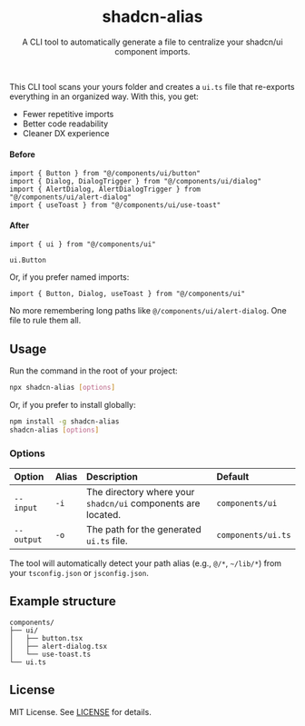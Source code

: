 <h1 align="center">
  shadcn-alias
</h1>

<p align="center">A CLI tool to automatically generate a file to centralize your shadcn/ui component imports.</p>

<br>

This CLI tool scans your yours folder and creates a `ui.ts` file that re-exports everything in an organized way. With this, you get:

* Fewer repetitive imports
* Better code readability
* Cleaner DX experience


#### Before

```tsx
import { Button } from "@/components/ui/button"
import { Dialog, DialogTrigger } from "@/components/ui/dialog"
import { AlertDialog, AlertDialogTrigger } from "@/components/ui/alert-dialog"
import { useToast } from "@/components/ui/use-toast"
```

#### After

```tsx
import { ui } from "@/components/ui"

ui.Button
```

Or, if you prefer named imports:

```tsx
import { Button, Dialog, useToast } from "@/components/ui"
```

No more remembering long paths like `@/components/ui/alert-dialog`. One file to rule them all.


## Usage

Run the command in the root of your project:

```bash
npx shadcn-alias [options]
```

Or, if you prefer to install globally:

```bash
npm install -g shadcn-alias
shadcn-alias [options]
```

### Options

| Option     | Alias | Description                                                                  | Default         |
| :--------- | :---- | :--------------------------------------------------------------------------- | :-------------- |
| `--input`  | `-i`  | The directory where your `shadcn/ui` components are located.                 | `components/ui` |
| `--output` | `-o`  | The path for the generated `ui.ts` file.                                     | `components/ui.ts` |

The tool will automatically detect your path alias (e.g., `@/*`, `~/lib/*`) from your `tsconfig.json` or `jsconfig.json`.

## Example structure

```
components/
├── ui/
│   ├── button.tsx
│   ├── alert-dialog.tsx
│   └── use-toast.ts
└── ui.ts
```

## License

MIT License. See [LICENSE](LICENSE) for details.